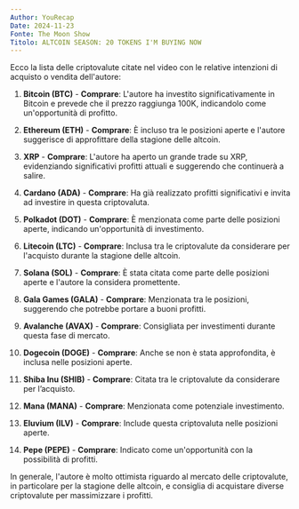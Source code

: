 ```yaml
---
Author: YouRecap
Date: 2024-11-23
Fonte: The Moon Show
Titolo: ALTCOIN SEASON: 20 TOKENS I'M BUYING NOW
---
```


Ecco la lista delle criptovalute citate nel video con le relative intenzioni di acquisto o vendita dell'autore:

1. **Bitcoin (BTC)** - **Comprare**: L'autore ha investito significativamente in Bitcoin e prevede che il prezzo raggiunga 100K, indicandolo come un'opportunità di profitto.

2. **Ethereum (ETH)** - **Comprare**: È incluso tra le posizioni aperte e l'autore suggerisce di approfittare della stagione delle altcoin.

3. **XRP** - **Comprare**: L'autore ha aperto un grande trade su XRP, evidenziando significativi profitti attuali e suggerendo che continuerà a salire.

4. **Cardano (ADA)** - **Comprare**: Ha già realizzato profitti significativi e invita ad investire in questa criptovaluta.

5. **Polkadot (DOT)** - **Comprare**: È menzionata come parte delle posizioni aperte, indicando un'opportunità di investimento.

6. **Litecoin (LTC)** - **Comprare**: Inclusa tra le criptovalute da considerare per l'acquisto durante la stagione delle altcoin.

7. **Solana (SOL)** - **Comprare**: È stata citata come parte delle posizioni aperte e l'autore la considera promettente.

8. **Gala Games (GALA)** - **Comprare**: Menzionata tra le posizioni, suggerendo che potrebbe portare a buoni profitti.

9. **Avalanche (AVAX)** - **Comprare**: Consigliata per investimenti durante questa fase di mercato.

10. **Dogecoin (DOGE)** - **Comprare**: Anche se non è stata approfondita, è inclusa nelle posizioni aperte.

11. **Shiba Inu (SHIB)** - **Comprare**: Citata tra le criptovalute da considerare per l’acquisto.

12. **Mana (MANA)** - **Comprare**: Menzionata come potenziale investimento.

13. **Eluvium (ILV)** - **Comprare**: Include questa criptovaluta nelle posizioni aperte.

14. **Pepe (PEPE)** - **Comprare**: Indicato come un'opportunità con la possibilità di profitti.

In generale, l'autore è molto ottimista riguardo al mercato delle criptovalute, in particolare per la stagione delle altcoin, e consiglia di acquistare diverse criptovalute per massimizzare i profitti.
